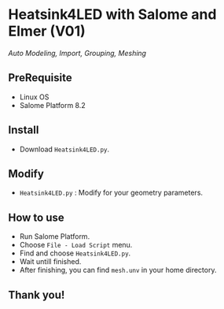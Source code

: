 
# Heatsink4LED with Salome and Elmer (V01)

_Auto Modeling, Import, Grouping, Meshing_


## PreRequisite
* Linux OS
* Salome Platform 8.2


## Install

* Download `Heatsink4LED.py`.


## Modify

* `Heatsink4LED.py` : Modify for your geometry parameters.


## How to use

* Run Salome Platform.
* Choose `File - Load Script` menu.
* Find and choose `Heatsink4LED.py`.
* Wait untill finished.
* After finishing, you can find `mesh.unv` in your home directory.

## Thank you!


